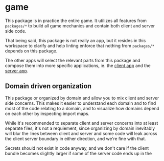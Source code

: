 # game

This package is in practice the entire game. It utilizes all features from `packages/*` to build all game mechanics and contain both client and server side code.

That being said, this package is not really an app, but it resides in this workspace to clarify and help linting enforce that nothing from `packages/*` depends on this package.

The other apps will select the relevant parts from this package and compose them into more specific applications, ie. the [client app](../client/) and the [server app](../server).

## Domain driven organization

This package or organized by domain and allow you to mix client and server side concerns. This makes it easier to understand each domain and to find most of the code relating to a domain, and to visualize how domains depend on each other by inspecting import maps.

While it's recommended to separate client and server concerns into at least separate files, it's not a requiement, since organizing by domain inevitably will blur the lines between client and server and some code will leak across the client server boundary in either direction, and we're fine with that.

Secrets should not exist in code anyway, and we don't care if the client bundle becomes slightly larger if some of the server code ends up in the
